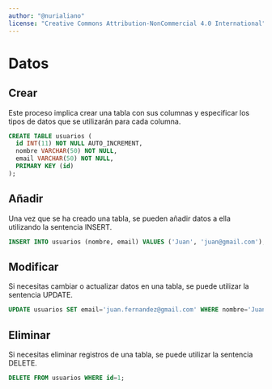 ```yaml
---
author: "@nurialiano"
license: "Creative Commons Attribution-NonCommercial 4.0 International"
---
```


# Datos

## Crear

Este proceso implica crear una tabla con sus columnas y especificar los tipos de datos que se utilizarán para cada columna.

~~~sql
CREATE TABLE usuarios (
  id INT(11) NOT NULL AUTO_INCREMENT,
  nombre VARCHAR(50) NOT NULL,
  email VARCHAR(50) NOT NULL,
  PRIMARY KEY (id)
);
~~~

## Añadir

Una vez que se ha creado una tabla, se pueden añadir datos a ella utilizando la sentencia INSERT.

~~~sql
INSERT INTO usuarios (nombre, email) VALUES ('Juan', 'juan@gmail.com');
~~~

## Modificar

Si necesitas cambiar o actualizar datos en una tabla, se puede utilizar la sentencia UPDATE.

~~~sql
UPDATE usuarios SET email='juan.fernandez@gmail.com' WHERE nombre='Juan';
~~~

## Eliminar

Si necesitas eliminar registros de una tabla, se puede utilizar la sentencia DELETE.

~~~sql
DELETE FROM usuarios WHERE id=1;
~~~
